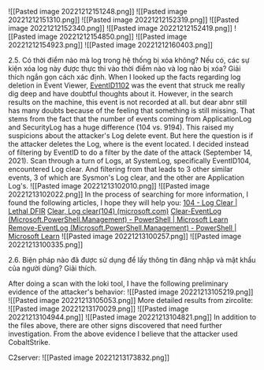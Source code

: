 ![[Pasted image 20221212151248.png]]
![[Pasted image 20221212151310.png]]
![[Pasted image 20221212152319.png]]
![[Pasted image 20221212152340.png]]
![[Pasted image 20221212152419.png]]
![[Pasted image 20221212154850.png]]
![[Pasted image 20221212154923.png]]
![[Pasted image 20221212160403.png]]

2.5. Có thời điểm nào mà log trong hệ thống bị xóa không? Nếu có, các sự kiện xóa log này được
thực thi vào thời điểm nào và log nào bị xóa? Giải thích ngắn gọn cách xác định.
When I looked up the facts regarding log deletion in Event Viewer, [EventID1102](https://learn.microsoft.com/en-us/windows/security/threat-protection/auditing/event-1102) was the event that struck me really dig deep and have doubtful thoughts about it. However, in the search results on the machine, this event is not recorded at all. but dear abnr still has many doubts because of the feeling that something is still missing. That stems from the fact that the number of events coming from ApplicationLog and SecurityLog has a huge difference (104 vs. 9194). This raised my suspicions about the attacker's Log delete event.
But here the question is if the attacker deletes the Log, where is the event located. I decided instead of filtering by EventID to do a filter by the date of the attack (September 14, 2021). Scan through a turn of Logs, at SystemLog, specifically EventID104, encountered Log clear. And filtering from that leads to 3 other similar events, 3 of which are Sysmon's Log clear, and the other are Application Log's.
![[Pasted image 20221213102010.png]]
![[Pasted image 20221213102022.png]]
In the process of searching for more information, I found the following articles, I hope they will help you:
[104 - Log Clear | Lethal DFIR](https://lethaldfir.com/docs/system/104/)
[Clear, Log clear(104) (microsoft.com)](https://social.technet.microsoft.com/Forums/en-US/819a358c-4093-43e9-ac9e-ddd2fba643d8/clear-log-clear104)
[Clear-EventLog (Microsoft.PowerShell.Management) - PowerShell | Microsoft Learn](https://learn.microsoft.com/en-us/powershell/module/microsoft.powershell.management/clear-eventlog?view=powershell-5.1)
[Remove-EventLog (Microsoft.PowerShell.Management) - PowerShell | Microsoft Learn](https://learn.microsoft.com/en-us/powershell/module/microsoft.powershell.management/remove-eventlog?view=powershell-5.1)
![[Pasted image 20221213100257.png]]
![[Pasted image 20221213100335.png]]

2.6. Biện pháp nào đã được sử dụng để lấy thông tin đăng nhập và mật khẩu của người dùng? Giải
thích.

After doing a scan with the loki tool, I have the following preliminary evidence of the attacker's behavior:
![[Pasted image 20221213105219.png]]
![[Pasted image 20221213105053.png]]
More detailed results from zircolite:
![[Pasted image 20221213170029.png]]
![[Pasted image 20221213104944.png]]
![[Pasted image 20221213104821.png]]
In addition to the files above, there are other signs discovered that need further investigation. From the above evidence I believe that the attacker used CobaltStrike.

C2server:
![[Pasted image 20221213173832.png]]